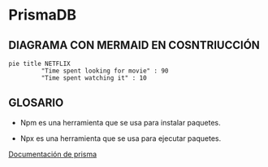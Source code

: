 # PrismaDB

## DIAGRAMA CON MERMAID EN COSNTRIUCCIÓN

```mermaid
pie title NETFLIX
         "Time spent looking for movie" : 90
         "Time spent watching it" : 10
```

## GLOSARIO

- Npm es una herramienta que se usa para instalar paquetes.

- Npx es una herramienta que se usa para ejecutar paquetes.

[Documentación de prisma](https://www.prisma.io/docs/concepts/components/prisma-schema)
